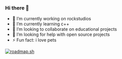 ### Hi there 👋

- 🔭 I’m currently working on rockstudios
- 🌱 I’m currently learning c++
- 👯 I’m looking to collaborate on educational projects
- 🤔 I’m looking for help with open source projects
- ⚡ Fun fact: i love pets

[![roadmap.sh](https://api.roadmap.sh/v1-badge/tall/64e2cea2ced78d29353345ec?variant=dark&roadmaps=computer-science%2Ccpp)](https://roadmap.sh)
